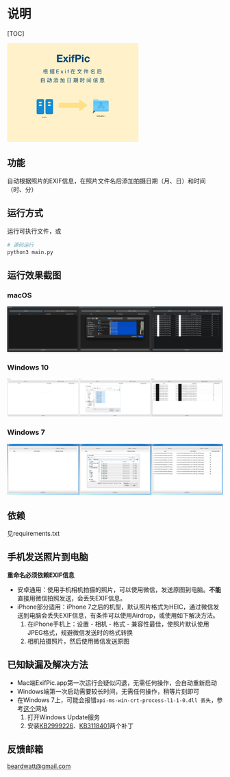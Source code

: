 # 说明

[TOC]

<img src="readme.assets/install2macOS.png" alt="install2macOS" style="zoom:30%;" />

## 功能

自动根据照片的EXIF信息，在照片文件名后添加拍摄日期（月、日）和时间（时、分）

## 运行方式

运行可执行文件，或

```bash
# 源码运行
python3 main.py
```

## 运行效果截图

### macOS

![ExifPic@macOS](readme.assets/ExifPic@macOS.jpg)

### Windows 10

![ExifPic@win10](readme.assets/ExifPic@win10.PNG)

### Windows 7

![ExifPic@win7](readme.assets/ExifPic@win7.PNG)

## 依赖

见requirements.txt

## 手机发送照片到电脑

**重命名必须依赖EXIF信息**

- 安卓通用：使用手机相机拍摄的照片，可以使用微信，发送原图到电脑。**不能**直接用微信拍照发送，会丢失EXIF信息。
- iPhone部分适用：iPhone 7之后的机型，默认照片格式为HEIC，通过微信发送到电脑会丢失EXIF信息，有条件可以使用Airdrop，或使用如下解决方法。
  1. 在iPhone手机上：设置 - 相机 - 格式 - 兼容性最佳，使照片默认使用JPEG格式，规避微信发送时的格式转换
  2. 相机拍摄照片，然后使用微信发送原图

## 已知缺漏及解决方法

- Mac端ExifPic.app第一次运行会疑似闪退，无需任何操作，会自动重新启动
- Windows端第一次启动需要较长时间，无需任何操作，稍等片刻即可
- 在Windows 7上，可能会报错`api-ms-win-crt-process-l1-1-0.dll 丢失`，参考[这个](https://blog.csdn.net/gangeqian2/article/details/79307416)网站
  1. 打开Windows Update服务
  2. 安装[KB2999226](https://support.microsoft.com/en-us/help/2999226/update-for-universal-c-runtime-in-windows)、[KB3118401](https://support.microsoft.com/en-us/help/3118401/update-for-universal-c-runtime-in-windows)两个补丁

## 反馈邮箱

beardwatt@gmail.com